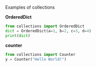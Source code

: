 Examples of collections

**OrderedDict**

```python
from collections import OrderedDict
dict = OrderedDict(a=1, b=2, c=3, d=4)
print(dict)
```
**counter**
```python
from collections import Counter
y = Counter("Hello World!")
```